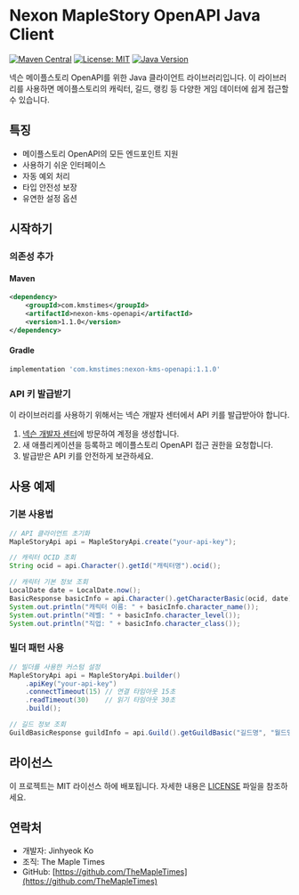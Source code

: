 # Nexon MapleStory OpenAPI Java Client

[![Maven Central](https://img.shields.io/maven-central/v/com.kmstimes/nexon-kms-openapi.svg)](https://search.maven.org/artifact/com.kmstimes/nexon-kms-openapi)
[![License: MIT](https://img.shields.io/badge/License-MIT-yellow.svg)](https://opensource.org/licenses/MIT)
[![Java Version](https://img.shields.io/badge/Java-17%2B-blue)](https://www.oracle.com/java/technologies/javase/jdk17-archive-downloads.html)

넥슨 메이플스토리 OpenAPI를 위한 Java 클라이언트 라이브러리입니다. 이 라이브러리를 사용하면 메이플스토리의 캐릭터, 길드, 랭킹 등 다양한 게임 데이터에 쉽게 접근할 수 있습니다.

## 특징

- 메이플스토리 OpenAPI의 모든 엔드포인트 지원
- 사용하기 쉬운 인터페이스
- 자동 예외 처리
- 타입 안전성 보장
- 유연한 설정 옵션

## 시작하기

### 의존성 추가

#### Maven

```xml
<dependency>
    <groupId>com.kmstimes</groupId>
    <artifactId>nexon-kms-openapi</artifactId>
    <version>1.1.0</version>
</dependency>
```

#### Gradle

```groovy
implementation 'com.kmstimes:nexon-kms-openapi:1.1.0'
```

### API 키 발급받기

이 라이브러리를 사용하기 위해서는 넥슨 개발자 센터에서 API 키를 발급받아야 합니다.
1. [넥슨 개발자 센터](https://openapi.nexon.com/)에 방문하여 계정을 생성합니다.
2. 새 애플리케이션을 등록하고 메이플스토리 OpenAPI 접근 권한을 요청합니다.
3. 발급받은 API 키를 안전하게 보관하세요.

## 사용 예제

### 기본 사용법

```java
// API 클라이언트 초기화
MapleStoryApi api = MapleStoryApi.create("your-api-key");

// 캐릭터 OCID 조회
String ocid = api.Character().getId("캐릭터명").ocid();

// 캐릭터 기본 정보 조회
LocalDate date = LocalDate.now();
BasicResponse basicInfo = api.Character().getCharacterBasic(ocid, date);
System.out.println("캐릭터 이름: " + basicInfo.character_name());
System.out.println("레벨: " + basicInfo.character_level());
System.out.println("직업: " + basicInfo.character_class());
```

### 빌더 패턴 사용

```java
// 빌더를 사용한 커스텀 설정
MapleStoryApi api = MapleStoryApi.builder()
    .apiKey("your-api-key")
    .connectTimeout(15) // 연결 타임아웃 15초
    .readTimeout(30)    // 읽기 타임아웃 30초
    .build();

// 길드 정보 조회
GuildBasicResponse guildInfo = api.Guild().getGuildBasic("길드명", "월드명", LocalDate.now());
```

## 라이선스

이 프로젝트는 MIT 라이선스 하에 배포됩니다. 자세한 내용은 [LICENSE](LICENSE) 파일을 참조하세요.

## 연락처

- 개발자: Jinhyeok Ko
- 조직: The Maple Times
- GitHub: [https://github.com/TheMapleTimes](https://github.com/TheMapleTimes)